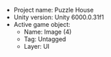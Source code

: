 <!-- UNITY CODE ASSIST INSTRUCTIONS START -->
- Project name: Puzzle House
- Unity version: Unity 6000.0.31f1
- Active game object:
  - Name: Image (4)
  - Tag: Untagged
  - Layer: UI
<!-- UNITY CODE ASSIST INSTRUCTIONS END -->